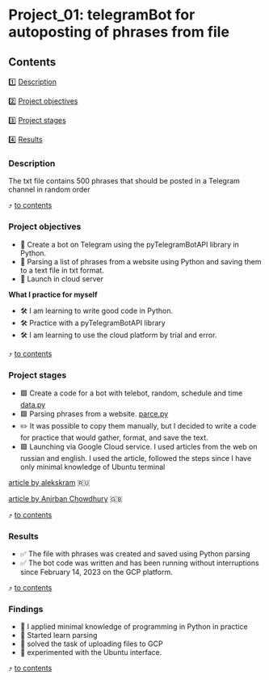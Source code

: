 # Project_01: telegramBot for autoposting of phrases from file 

## Contents
1️⃣ [Description](https://github.com/Good-PJ/side_practice/blob/main/Project_01/README.md#Description)

2️⃣ [Project objectives](https://github.com/Good-PJ/side_practice/blob/main/Project_01/README.md#Project-objectives)

3️⃣ [Project stages](https://github.com/Good-PJ/side_practice/blob/main/Project_01/README.md#Project-stages)

4️⃣ [Results](https://github.com/Good-PJ/side_practice/blob/main/Project_01/README.md#results)



### Description
The txt file contains 500 phrases that should be posted in a Telegram channel in random order

:arrow_heading_up: [to contents](https://github.com/Good-PJ/side_practice/blob/main/Project_01/README.md#Contents)


### Project objectives
- 🎯 Create a bot on Telegram using the pyTelegramBotAPI library in Python.
- 🎯 Parsing a list of phrases from a website using Python and saving them to a text file in txt format.
- 🎯 Launch in cloud server

**What I practice for myself**
- 🛠️ I am learning to write good code in Python.
- 🛠️ Practice with a pyTelegramBotAPI library
- 🛠️ I am learning to use the cloud platform by trial and error.

:arrow_heading_up: [to contents](https://github.com/Good-PJ/side_practice/blob/main/Project_01/README.md#Contents)


### Project stages

- 🟩 Create a code for a bot with telebot, random, schedule and time [data.py](https://github.com/Good-PJ/side_practice/edit/main/Project_01/data.py)
- 🟩 Parsing phrases from a website. [parce.py](https://github.com/Good-PJ/side_practice/blob/main/Project_01/Parce.py)
- ✏️ It was possible to copy them manually, but I decided to write a code for practice that would gather, format, and save the text.
- 🟩 Launching via Google Cloud service. I used articles from the web on russian and english. 
   I used the article, followed the steps since I have only minimal knowledge of Ubuntu terminal 
   
[article by alekskram](https://habr.com/ru/articles/488560/) :ru:

[article by Anirban Chowdhury](https://programmingforgood.medium.com/deploy-telegram-bot-on-google-cloud-platform-74f1f531f65e) :uk:

:arrow_heading_up: [to contents](https://github.com/Good-PJ/side_practice/blob/main/Project_01/README.md#Contents)



### Results

- ✅ The file with phrases was created and saved using Python parsing
- ✅ The bot code was written and has been running without interruptions since February 14, 2023 on the GCP platform.

:arrow_heading_up: [to contents](https://github.com/Good-PJ/side_practice/blob/main/Project_01/README.md#Contents)


### Findings

- 📌 I applied minimal knowledge of programming in Python in practice
- 📌 Started learn parsing
- 📌 solved the task of uploading files to GCP
- 📌 experimented with the Ubuntu interface.

:arrow_heading_up: [to contents](https://github.com/Good-PJ/side_practice/blob/main/Project_01/README.md#Contents)
